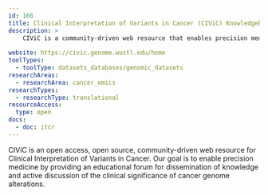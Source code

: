 ```yaml
---
id: 166
title: Clinical Interpretation of Variants in Cancer (CIViC) Knowledgebase
description: >
    CIViC is a community-driven web resource that enables precision medicine by providing an educational forum for dissemination of knowledge and active discussion of the clinical significance of cancer genome alterations.
    
website: https://civic.genome.wustl.edu/home
toolTypes:
  - toolType: datasets_databases/genomic_datasets
researchAreas:
  - researchArea: cancer_omics
researchTypes:
  - researchType: translational
resourceAccess:
  type: open
docs:
  - doc: itcr     
---
```

CIViC is an open access, open source, community-driven web resource for Clinical Interpretation of Variants in Cancer. Our goal is to enable precision medicine by providing an educational forum for dissemination of knowledge and active discussion of the clinical significance of cancer genome alterations.